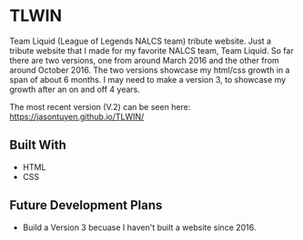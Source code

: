 # TLWIN
Team Liquid (League of Legends NALCS team) tribute website.  Just a tribute website that I made for my favorite NALCS team, Team Liquid. So far there are two versions, one from around March 2016 and the other from around October 2016. The two versions showcase my html/css growth in a span of about 6 months. I may need to make a version 3, to showcase my growth after an on and off 4 years.

The most recent version (V.2) can be seen here: https://jasontuyen.github.io/TLWIN/

## Built With

* HTML
* CSS

## Future Development Plans

* Build a Version 3 becuase I haven't built a website since 2016.

